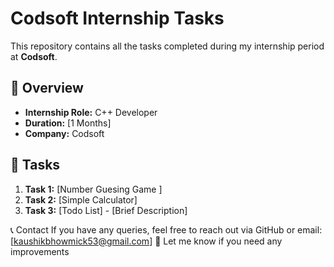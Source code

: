 # Codsoft Internship Tasks

This repository contains all the tasks completed during my internship period at **Codsoft**.  

## 📌 Overview  
- **Internship Role:** C++ Developer  
- **Duration:** [1 Months]  
- **Company:** Codsoft  

## 📂 Tasks  
1. **Task 1:** [Number Guesing Game ]  
2. **Task 2:** [Simple Calculator]
3. **Task 3:** [Todo List] - [Brief Description]  

📞 Contact
If you have any queries, feel free to reach out via GitHub or email: [kaushikbhowmick53@gmail.com]
 🚀 Let me know if you need any improvements 
